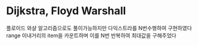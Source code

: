 # Dijkstra, Floyd Warshall

플로이드 와샬 알고리즘으로도 풀이가능하지만 다익스트라를 N번수행하여 구현하였다<br>
range 이내거리의 item을 카운트하며 이를 N번 반복하여 최대값을 구해주었다
